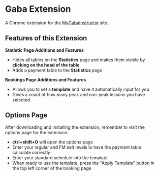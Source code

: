 # Gaba Extension

A Chrome extension for the [MyGabaInstructor](mgi.gaba.jp) site.

## Features of this Extension
**Statistic Page Additions and Features**
* Hides all tables on the **Statistics** page and makes them visible by **clicking on the head of the table**
* Adds a payment table to the **Statistics** page

**Bookings Page Additions and Features**
* Allows you to set a **template** and have it automatically input for you
* Gives a count of how many peak and non-peak lessons you have selected

## Options Page
After downloading and installing the extension, remember to visit the options page for the extension.
* **ctrl+shift+O** will open the options page
* Enter your regular and FM belt levels to have the payment table calculate correctly
* Enter your standard schedule into the template
* When ready to use the template, press the "Apply Template" button in the top left corner of the booking page
